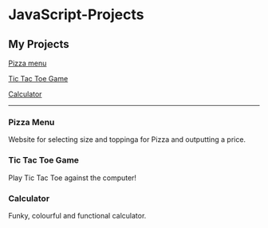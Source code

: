 # JavaScript-Projects

## My Projects

[Pizza menu](4myNicole/JavaScript-Projects/tree/main/Pizza_Project)

[Tic Tac Toe Game]()

[Calculator](https://github.com/4myNicole/JavaScript-Projects/tree/main/Calculator)

<hr>

### Pizza Menu
Website for selecting size and toppinga for Pizza and outputting a price.

### Tic Tac Toe Game
Play Tic Tac Toe against the computer! 

### Calculator
Funky, colourful and functional calculator.
